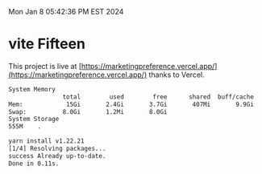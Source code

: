 Mon Jan  8 05:42:36 PM EST 2024

# vite Fifteen


This project is live at [https://marketingpreference.vercel.app/](https://marketingpreference.vercel.app/) thanks to Vercel.

```bash
System Memory
               total        used        free      shared  buff/cache   available
Mem:            15Gi       2.4Gi       3.7Gi       407Mi       9.9Gi        12Gi
Swap:          8.0Gi       1.2Mi       8.0Gi
System Storage
555M	.
```
```bash
yarn install v1.22.21
[1/4] Resolving packages...
success Already up-to-date.
Done in 0.11s.
```
